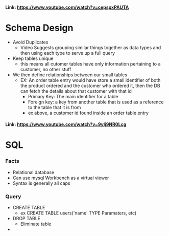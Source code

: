 #### Link: https://www.youtube.com/watch?v=cepspxPAUTA
# Schema Design
- Avoid Duplicates
  - Video Suggests grouping similar things together as data types and then using each type to serve up a full query
- Keep tables unique
  - this means all cutomer tables have only information pertaining to a customer, no other stuff
- We then define relationships between our small tables
  - EX: An order table entry would have store a small identifier of both the product ordered and the customer who ordered it, then the DB can fetch the details about that customer with that id
    - Primary Key: The main identifier for a table
    - Foreign key: a key from another table that is used as a reference to the table that it is from
    - ex above, a customer id found inside an order table entry

#### Link: https://www.youtube.com/watch?v=9ylj9NR0Lcg
# SQL 

### Facts
- Relational database
- Can use mysql Workbench as a virtual viewer
- Syntax is generally all caps

### Query
- CREATE TABLE 
  - ex CREATE TABLE users('name' TYPE Paramaters, etc)
- DROP TABLE 
  - Eliminate table
- 